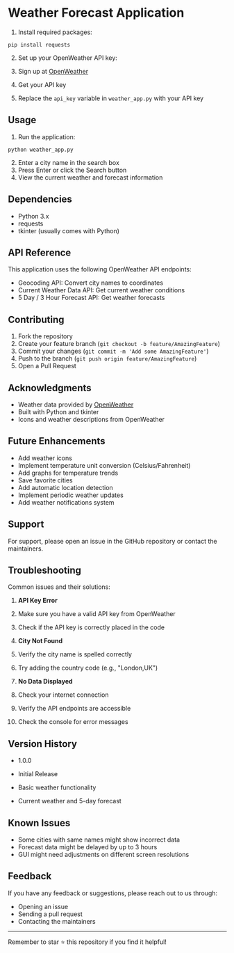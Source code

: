 # Weather Forecast Application

1. Install required packages:


```shellscript
pip install requests
```

2. Set up your OpenWeather API key:

1. Sign up at [OpenWeather](https://openweathermap.org/api)
2. Get your API key
3. Replace the `api_key` variable in `weather_app.py` with your API key





## Usage

1. Run the application:


```shellscript
python weather_app.py
```

2. Enter a city name in the search box
3. Press Enter or click the Search button
4. View the current weather and forecast information


## Dependencies

- Python 3.x
- requests
- tkinter (usually comes with Python)


## API Reference

This application uses the following OpenWeather API endpoints:

- Geocoding API: Convert city names to coordinates
- Current Weather Data API: Get current weather conditions
- 5 Day / 3 Hour Forecast API: Get weather forecasts


## Contributing

1. Fork the repository
2. Create your feature branch (`git checkout -b feature/AmazingFeature`)
3. Commit your changes (`git commit -m 'Add some AmazingFeature'`)
4. Push to the branch (`git push origin feature/AmazingFeature`)
5. Open a Pull Request


## Acknowledgments

- Weather data provided by [OpenWeather](https://openweathermap.org/)
- Built with Python and tkinter
- Icons and weather descriptions from OpenWeather


## Future Enhancements

- Add weather icons
- Implement temperature unit conversion (Celsius/Fahrenheit)
- Add graphs for temperature trends
- Save favorite cities
- Add automatic location detection
- Implement periodic weather updates
- Add weather notifications system


## Support

For support, please open an issue in the GitHub repository or contact the maintainers.


## Troubleshooting

Common issues and their solutions:

1. **API Key Error**

1. Make sure you have a valid API key from OpenWeather
2. Check if the API key is correctly placed in the code


2. **City Not Found**

1. Verify the city name is spelled correctly
2. Try adding the country code (e.g., "London,UK")


3. **No Data Displayed**

1. Check your internet connection
2. Verify the API endpoints are accessible
3. Check the console for error messages



## Version History

- 1.0.0

- Initial Release
- Basic weather functionality
- Current weather and 5-day forecast



## Known Issues

- Some cities with same names might show incorrect data
- Forecast data might be delayed by up to 3 hours
- GUI might need adjustments on different screen resolutions

## Feedback

If you have any feedback or suggestions, please reach out to us through:

- Opening an issue
- Sending a pull request
- Contacting the maintainers


---

Remember to star ⭐ this repository if you find it helpful!

